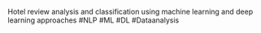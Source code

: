 Hotel review analysis and classification using machine learning and deep learning approaches
#NLP #ML #DL #Dataanalysis
